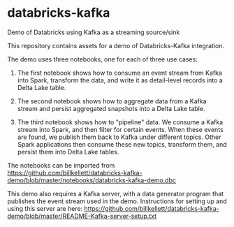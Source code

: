 # databricks-kafka
Demo of Databricks using Kafka as a streaming source/sink

This repository contains assets for a demo of Databricks-Kafka integration.

The demo uses three notebooks, one for each of three use cases:

1. The first notebook shows how to consume an event stream from Kafka into Spark, transform the data, and write it as detail-level records into a Delta Lake table.

2. The second notebook shows how to aggregate data from a Kafka stream and persist aggregated snapshots into a Delta Lake table.

3. The third notebook shows how to "pipeline" data.  We consume a Kafka stream into Spark, and then filter for certain events.  When these events are found, we publish them back to Kafka under different topics.  Other Spark applications then consume these new topics, transform them, and persist them into Delta Lake tables.

The notebooks can be imported from https://github.com/billkellett/databricks-kafka-demo/blob/master/notebooks/databricks-kafka-demo.dbc 

This demo also requires a Kafka server, with a data generator program that publishes the event stream used in the demo.  Instructions for setting up and using this server are here: 
https://github.com/billkellett/databricks-kafka-demo/blob/master/README-Kafka-server-setup.txt
